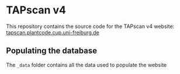 # TAPscan v4

This repository contains the source code for the TAPscan v4 website: [tapscan.plantcode.cup.uni-freiburg.de](http://tapscan.plantcode.cup.uni-freiburg.de)

## Populating the database

The `_data` folder contains all the data used to populate the website



